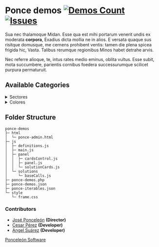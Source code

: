 # Ponce demos [![Demos Count](https://img.shields.io/badge/Demos-153-blue.svg)](https://shields.io/)  [![Issues](https://img.shields.io/github/issues/ponceleon-software/ponce-admin?logo=Github)](https://shields.io)

Sua nec thalamoque Midan. Esse qua est mihi portarum venerit undis ex moderata
**corpora**, Exadius dicta mollia ne in alios. E versata quaque sus risitque
domusque, me cernens prohibent ventis: tamen die plena spicea frigida hic,
Vasta. Talibus rerumque regionibus Minos habet detrahe arvis.

Nec referre alioque, te, intus rates medio eminus, oblita vultus. Esse subit,
mota succumbere, parientis cornibus foedera successurumque scilicet purpura
permaturuit.

## Available Categories

<details>
<summary>Sectores</summary>
<br>
<ul>
<li>A</li>
<li>A</li>
<li>A</li>
<li>A</li>
<li>A</li>
</ul>
</details>
<details>
<summary>Colores</summary>
<br>
<ul>
<li>A</li>
<li>A</li>
<li>A</li>
<li>A</li>
<li>A</li>
</ul>
</details>

## Folder Structure

```
ponce-demos
├─ html
│  └─ ponce-admin.html
├─ js
│  ├─ definitions.js
│  ├─ main.js
│  ├─ panel
│  │  ├─ cardsControl.js
│  │  ├─ panel.js
│  │  └─ solutionCards.js
│  └─ solutions
│     └─ baseCalls.js
├─ ponce-demos.php
├─ ponce-demos.json
├─ ponce-iterables.json
└─ style
   └─ frame.css

```
### Contributors
* [José Ponceleón](https://github.com/ponceleon "@ponceleon") **(Director)**
* [Cesar Pérez](https://github.com/cesaraugp "@cesaraugp") **(Developer)**
* [Angel Suárez](https://github.com/angeljsb "@angeljsb") **(Developer)**

[Ponceleón Software](https://github.com/Ponceleon-Software "Ponceleón Software")
